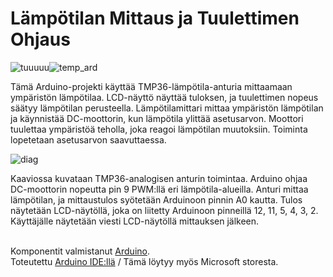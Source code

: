 # Lämpötilan Mittaus ja Tuulettimen Ohjaus

![tuuuuu](https://github.com/damakes/L-mp-tilamittari/assets/155246347/007b6c6b-ddd7-46a6-ba22-27cdf6999653)![temp_ard](https://github.com/damakes/L-mp-tilamittari/assets/155246347/55f8e2fa-8c62-43c0-bc85-aefb6b31243d) 

Tämä Arduino-projekti käyttää TMP36-lämpötila-anturia mittaamaan ympäristön lämpötilaa. LCD-näyttö näyttää tuloksen, ja tuulettimen nopeus säätyy lämpötilan perusteella. Lämpötilamittari mittaa ympäristön lämpötilan ja käynnistää DC-moottorin, kun lämpötila ylittää asetusarvon. Moottori tuulettaa ympäristöä teholla, joka reagoi lämpötilan muutoksiin. Toiminta lopetetaan asetusarvon saavuttaessa.



![diag](https://github.com/damakes/L-mp-tilamittari/assets/155246347/278492fa-8605-4d2b-9181-5e2473e5ee32)

Kaaviossa kuvataan TMP36-analogisen anturin toimintaa. Arduino ohjaa DC-moottorin nopeutta pin 9 PWM:llä eri lämpötila-alueilla. Anturi mittaa lämpötilan, ja mittaustulos syötetään Arduinoon pinnin A0 kautta. 
Tulos näytetään LCD-näytöllä, joka on liitetty Arduinoon pinneillä 12, 11, 5, 4, 3, 2. Käyttäjälle näytetään viesti LCD-näytöllä mittauksen jälkeen.

<br>Komponentit valmistanut [Arduino](https://store.arduino.cc/collections/kits).
<br>Toteutettu [Arduino IDE:llä](https://wiki-content.arduino.cc/en/software) / Tämä löytyy myös Microsoft storesta.
